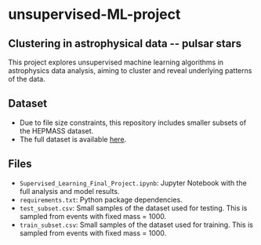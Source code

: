 # unsupervised-ML-project
## Clustering in astrophysical data -- pulsar stars
This project explores unsupervised machine learning algorithms in astrophysics data analysis, aiming to cluster and reveal underlying patterns of the data.
## Dataset
- Due to file size constraints, this repository includes smaller subsets of the HEPMASS dataset.
- The full dataset is available [here](https://archive.ics.uci.edu/ml/datasets/HEPMASS).
## Files
- `Supervised_Learning_Final_Project.ipynb`: Jupyter Notebook with the full analysis and model results.
- `requirements.txt`: Python package dependencies.
- `test_subset.csv`: Small samples of the dataset used for testing. This is sampled from events with fixed mass = 1000.
- `train_subset.csv`: Small samples of the dataset used for training. This is sampled from events with fixed mass = 1000.
